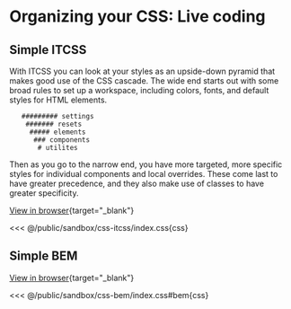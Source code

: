 # Organizing your CSS: Live coding

## Simple ITCSS

With ITCSS you can look at your styles as an upside-down pyramid that makes
good use of the CSS cascade. The wide end starts out with some broad rules to
set up a workspace, including colors, fonts, and default styles for HTML
elements. 

```
   ######### settings
    ####### resets
     ##### elements
      ### components
       # utilites
```

Then as you go to the narrow end, you have more targeted, more specific styles
for individual components and local overrides. These come last to have greater
precedence, and they also make use of classes to have greater specificity.

[View in browser](/web-development/sandbox/css-itcss/index.html){target="_blank"}

<<< @/public/sandbox/css-itcss/index.css{css}

## Simple BEM

[View in browser](/web-development/sandbox/css-bem/index.html){target="_blank"}

<<< @/public/sandbox/css-bem/index.css#bem{css}
